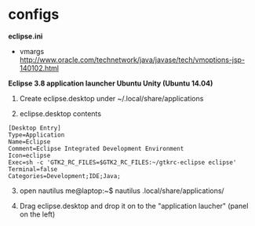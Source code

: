 configs
=======


**eclipse.ini** 
* vmargs
http://www.oracle.com/technetwork/java/javase/tech/vmoptions-jsp-140102.html


**Eclipse 3.8 application launcher Ubuntu Unity (Ubuntu 14.04)**


1. Create eclipse.desktop under ~/.local/share/applications

2. eclipse.desktop contents

```
[Desktop Entry]
Type=Application
Name=Eclipse
Comment=Eclipse Integrated Development Environment
Icon=eclipse
Exec=sh -c 'GTK2_RC_FILES=$GTK2_RC_FILES:~/gtkrc-eclipse eclipse'
Terminal=false
Categories=Development;IDE;Java;
```


3. open nautilus
me@laptop:~$ nautilus .local/share/applications/

4. Drag eclipse.desktop and drop it on to the "application laucher" (panel on the left)
